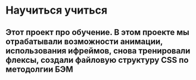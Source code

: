 # Научиться учиться
## Этот проект про обучение. В этом проекте мы отрабатывали возможности анимации, использования ифреймов, снова тренировали флексы, создали файловую структуру CSS по методолгии БЭМ
